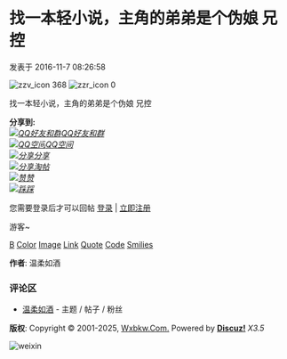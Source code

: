 # 找一本轻小说，主角的弟弟是个伪娘 兄控

发表于 2016-11-7 08:26:58

![zzv_icon](template/zhanzhuai_feng/type/zzv_icon.png) 368 ![zzr_icon](template/zhanzhuai_feng/type/zzr_icon.png) 0

找一本轻小说，主角的弟弟是个伪娘 兄控

**分享到:**  
[_![QQ好友和群](static/image/common/qq_share.png)QQ好友和群_](https://www.wxbkw.com/home.php?mod=spacecp&ac=plugin&id=qqconnect:spacecp&pluginop=share&sh_type=4&thread_id=101333 "QQ好友和群")  
[_![QQ空间](static/image/common/qzone.gif)QQ空间_](# "QQ空间")  
[_![分享](static/image/common/oshr.png)分享_](home.php?mod=spacecp&ac=share&type=thread&id=101333 "分享推精华")  
[_![分享](static/image/common/collection.png)淘帖_](https://www.wxbkw.com/forum.php?mod=collection&action=edit&op=addthread&tid=101333 "淘好帖进专辑")  
[_![赞](static/image/common/rec_add.gif)赞_](forum.php?mod=misc&action=recommend&do=add&tid=101333&hash=17ec96b6 "顶一下")  
[_![踩](static/image/common/rec_subtract.gif)踩_](forum.php?mod=misc&action=recommend&do=subtract&tid=101333&hash=17ec96b6 "踩一下")  

您需要登录后才可以回帖 [登录](member.php?mod=logging&action=login) | [立即注册](member.php?mod=wxbkw2023 "注册账号")  

游客~

[B](javascript:; "文字加粗") [Color](javascript:; "设置文字颜色") [Image](javascript:; "图片") [Link](javascript:; "添加链接") [Quote](javascript:; "引用") [Code](javascript:; "代码") [Smilies](javascript:;)

**作者**: 温柔如酒

### 评论区
- [温柔如酒](https://www.wxbkw.com/space-username-.html) - 主题 / 帖子 / 粉丝

**版权**: Copyright © 2001-2025, [Wxbkw.Com.](https://www.wxbkw.com) Powered by **[Discuz!](https://www.discuz.vip)** _X3.5_  

![weixin](template/zhanzhuai_feng/type/ft/weixin.jpg)